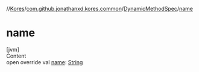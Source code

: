 //[Kores](../../index.md)/[com.github.jonathanxd.kores.common](../index.md)/[DynamicMethodSpec](index.md)/[name](name.md)



# name  
[jvm]  
Content  
open override val [name](name.md): [String](https://kotlinlang.org/api/latest/jvm/stdlib/kotlin/-string/index.html)  



